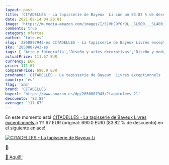 ```yaml
---
layout: post
title: 'CITADELLES - La tapisserie de Bayeux  Li con un 83.82 % de descuento'
date: 2021-08-14 04:20:01
image: 'https://m.media-amazon.com/images/I/51VHJOfOrDL._SL500_._SL400_.jpg'
comments: true
category: ofertas
author: 'tole.es'
slug: '2850887943-es CITADELLES - La tapisserie de Bayeux Livres exceptionnels'
sku: '2850887943-es'
tags: [ 'Arte y fotografía','Diseño y artes decorativas','Diseño y moda','Libros','Textil y moda','citadelles', ]
actualPrice: 111.67 EUR
currency: EUR
price: 111.67
comparePrice: 690.0 EUR
prodname: 'CITADELLES - La tapisserie de Bayeux  Livres exceptionnels '
country: 'es'
flag: '🇪🇸'
brand: 'CITADELLES'
buyurl: 'https://www.amazon.es/dp/2850887943/?tag=tolees-21'
descuento: '83.82'
average: '111.67'
---
```


En este momento está [CITADELLES - La tapisserie de Bayeux  Livres exceptionnels ](https://www.amazon.es/dp/2850887943/?tag=tolees-21) a 111.67 EUR (original: 690.0 EUR) (83.82 %  de descuento) en el siguiente enlace!

[![CITADELLES - La tapisserie de Bayeux  Li](https://m.media-amazon.com/images/I/51VHJOfOrDL._SL500_._SL400_.jpg)](https://www.amazon.es/dp/2850887943/?tag=tolees-21)

🔎:


[🛒 Aquí!!!](https://www.amazon.es/dp/2850887943/?tag=tolees-21)
